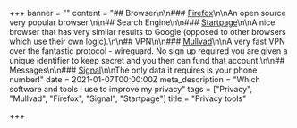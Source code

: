 +++
banner = ""
content = "## Browser\n\n### [Firefox](https://www.mozilla.org/en-US/firefox/new/)\n\nAn open source very popular browser.\n\n## Search Engine\n\n### [Startpage](https://www.startpage.com/)\n\nA nice browser that has very similar results to Google (opposed to other browsers which use their own logic).\n\n## VPN\n\n### [Mullvad](https://mullvad.net/en/)\n\nA very fast VPN over the fantastic protocol - wireguard. No sign up required you are given a unique identifier to keep secret and you then can fund that account.\n\n## Messages\n\n### [Signal](https://signal.org/en/)\n\nThe only data it requires is your phone number!"
date = 2021-01-07T00:00:00Z
meta_description = "Which software and tools I use to improve my privacy"
tags = ["Privacy", "Mullvad", "Firefox", "Signal", "Startpage"]
title = "Privacy tools"

+++
